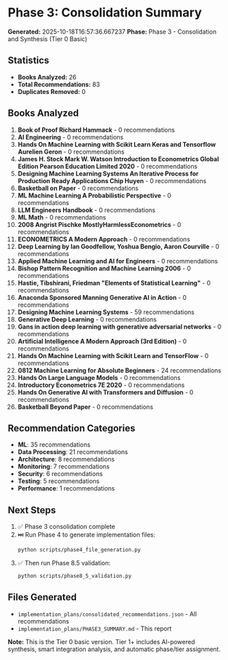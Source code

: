 # Phase 3: Consolidation Summary

**Generated:** 2025-10-18T16:57:36.667237
**Phase:** Phase 3 - Consolidation and Synthesis (Tier 0 Basic)

## Statistics

- **Books Analyzed:** 26
- **Total Recommendations:** 83
- **Duplicates Removed:** 0

## Books Analyzed

1. **Book of Proof Richard Hammack** - 0 recommendations
2. **AI Engineering** - 0 recommendations
3. **Hands On Machine Learning with Scikit Learn Keras and Tensorflow   Aurelien Geron** - 0 recommendations
4. **James H. Stock Mark W. Watson Introduction to Econometrics Global Edition Pearson Education Limited 2020** - 0 recommendations
5. **Designing Machine Learning Systems An Iterative Process for Production Ready Applications   Chip Huyen** - 0 recommendations
6. **Basketball on Paper** - 0 recommendations
7. **ML Machine Learning A Probabilistic Perspective** - 0 recommendations
8. **LLM Engineers Handbook** - 0 recommendations
9. **ML Math** - 0 recommendations
10. **2008 Angrist Pischke MostlyHarmlessEconometrics** - 0 recommendations
11. **ECONOMETRICS A Modern Approach** - 0 recommendations
12. **Deep Learning by Ian Goodfellow, Yoshua Bengio, Aaron Courville** - 0 recommendations
13. **Applied Machine Learning and AI for Engineers** - 0 recommendations
14. **Bishop Pattern Recognition and Machine Learning 2006** - 0 recommendations
15. **Hastie, Tibshirani, Friedman   "Elements of Statistical Learning"** - 0 recommendations
16. **Anaconda Sponsored Manning Generative AI in Action** - 0 recommendations
17. **Designing Machine Learning Systems** - 59 recommendations
18. **Generative Deep Learning** - 0 recommendations
19. **Gans in action deep learning with generative adversarial networks** - 0 recommendations
20. **Artificial Intelligence   A Modern Approach (3rd Edition)** - 0 recommendations
21. **Hands On Machine Learning with Scikit Learn and TensorFlow** - 0 recommendations
22. **0812 Machine Learning for Absolute Beginners** - 24 recommendations
23. **Hands On Large Language Models** - 0 recommendations
24. **Introductory Econometrics 7E 2020** - 0 recommendations
25. **Hands On Generative AI with Transformers and Diffusion** - 0 recommendations
26. **Basketball Beyond Paper** - 0 recommendations


## Recommendation Categories

- **ML**: 35 recommendations
- **Data Processing**: 21 recommendations
- **Architecture**: 8 recommendations
- **Monitoring**: 7 recommendations
- **Security**: 6 recommendations
- **Testing**: 5 recommendations
- **Performance**: 1 recommendations


## Next Steps

1. ✅ Phase 3 consolidation complete
2. ⏭️  Run Phase 4 to generate implementation files:
   ```bash
   python scripts/phase4_file_generation.py
   ```
3. ✅ Then run Phase 8.5 validation:
   ```bash
   python scripts/phase8_5_validation.py
   ```

## Files Generated

- `implementation_plans/consolidated_recommendations.json` - All recommendations
- `implementation_plans/PHASE3_SUMMARY.md` - This report

**Note:** This is the Tier 0 basic version. Tier 1+ includes AI-powered synthesis,
smart integration analysis, and automatic phase/tier assignment.
